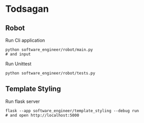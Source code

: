 # Todsagan

## Robot

Run Cli application

```shell
python software_engineer/robot/main.py
# and input
```

Run Unittest

```shell
python software_engineer/robot/tests.py
```

## Template Styling

Run flask server

```shell
flask --app software_engineer/template_styling --debug run
# and open http://localhost:5000
```
